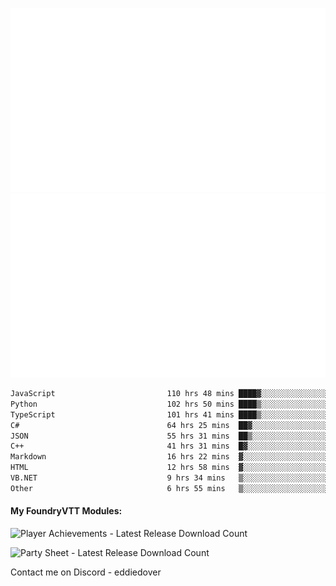 
![](https://raw.githubusercontent.com/eddiedover/ghstats/master/generated/overview.svg)
![](https://raw.githubusercontent.com/eddiedover/ghstats/master/generated/languages.svg)

<!--START_SECTION:waka-->

```txt
JavaScript                         110 hrs 48 mins ████▓░░░░░░░░░░░░░░░░░░░░   19.17 %
Python                             102 hrs 50 mins ████▒░░░░░░░░░░░░░░░░░░░░   17.79 %
TypeScript                         101 hrs 41 mins ████▒░░░░░░░░░░░░░░░░░░░░   17.59 %
C#                                 64 hrs 25 mins  ██▓░░░░░░░░░░░░░░░░░░░░░░   11.14 %
JSON                               55 hrs 31 mins  ██▒░░░░░░░░░░░░░░░░░░░░░░   09.60 %
C++                                41 hrs 31 mins  █▓░░░░░░░░░░░░░░░░░░░░░░░   07.18 %
Markdown                           16 hrs 22 mins  ▓░░░░░░░░░░░░░░░░░░░░░░░░   02.83 %
HTML                               12 hrs 58 mins  ▓░░░░░░░░░░░░░░░░░░░░░░░░   02.24 %
VB.NET                             9 hrs 34 mins   ▒░░░░░░░░░░░░░░░░░░░░░░░░   01.66 %
Other                              6 hrs 55 mins   ▒░░░░░░░░░░░░░░░░░░░░░░░░   01.20 %
```

<!--END_SECTION:waka-->

#### My FoundryVTT Modules:

  ![Player Achievements - Latest Release Download Count](https://img.shields.io/badge/dynamic/json?label=Player%20Achievements%20-%20Downloads@latest&query=assets%5B1%5D.download_count&url=https%3A%2F%2Fapi.github.com%2Frepos%2FEddieDover%2Ffvtt-player-achievements%2Freleases%2Flatest)

  ![Party Sheet - Latest Release Download Count](https://img.shields.io/badge/dynamic/json?label=Party%20Sheet%20-%20Downloads@latest&query=assets%5B1%5D.download_count&url=https%3A%2F%2Fapi.github.com%2Frepos%2FEddieDover%2Ffvtt-party-sheet%2Freleases%2Flatest)

<a rel="me" href="https://techhub.social/@EddieDover"></a>

Contact me on Discord - eddiedover
